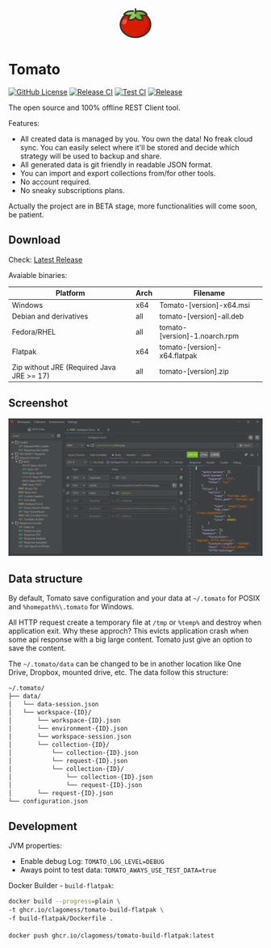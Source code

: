 <p align="center">
    <img src="https://github.com/clagomess/tomato/blob/master/src/main/resources/com/github/clagomess/tomato/ui/component/favicon/favicon.svg" width="64" alt="Tomato">
</p>

# Tomato

[![GitHub License](https://img.shields.io/github/license/clagomess/tomato)](https://github.com/clagomess/tomato/blob/master/LICENSE)
[![Release CI](https://github.com/clagomess/tomato/actions/workflows/release.yml/badge.svg)](https://github.com/clagomess/tomato/actions/workflows/release.yml)
[![Test CI](https://github.com/clagomess/tomato/actions/workflows/test.yml/badge.svg)](https://github.com/clagomess/tomato/actions/workflows/test.yml)
[![Release](https://img.shields.io/github/v/release/clagomess/tomato)](https://github.com/clagomess/tomato/releases)

The open source and 100% offline REST Client tool.

Features:

- All created data is managed by you. You own the data! No freak cloud sync. You can easily select where it'll be stored and decide which strategy will be used to backup and share.
- All generated data is git friendly in readable JSON format.
- You can import and export collections from/for other tools.
- No account required.
- No sneaky subscriptions plans.

Actually the project are in BETA stage, more functionalities will come soon, be patient.

## Download

Check: [Latest Release](https://github.com/clagomess/tomato/releases/latest)

Avaiable binaries:

| Platform                                  | Arch | Filename                      |
|-------------------------------------------|------|-------------------------------|
| Windows                                   | x64  | Tomato-[version]-x64.msi      |
| Debian and derivatives                    | all  | tomato-[version]-all.deb      |
| Fedora/RHEL                               | all  | tomato-[version]-1.noarch.rpm |
| Flatpak                                   | x64  | tomato-[version]-x64.flatpak  |
| Zip without JRE (Required Java JRE >= 17) | all  | tomato-[version].zip          |

## Screenshot

![Screenshot of Main UI](https://github.com/clagomess/tomato/blob/master/screenshots/screenshot-001.png)

## Data structure

By default, Tomato save configuration and your data at `~/.tomato` for POSIX and `%homepath%\.tomato` for Windows.

All HTTP request create a temporary file at `/tmp` or `%temp%` and destroy when application exit. 
Why these approch? This evicts application crash when some api response with a big large content. Tomato just give an option to save the content.

The `~/.tomato/data` can be changed to be in another location like One Drive, Dropbox, mounted drive, etc. The data follow this structure:

```
~/.tomato/
├── data/
│   └── data-session.json
│   └── workspace-{ID}/
│       └── workspace-{ID}.json
│       └── environment-{ID}.json
│       └── workspace-session.json
│       └── collection-{ID}/
│           └── collection-{ID}.json
│           └── request-{ID}.json
│           └── collection-{ID}/
│               └── collection-{ID}.json
│               └── request-{ID}.json
│       └── request-{ID}.json
└── configuration.json
```

## Development

JVM properties:

- Enable debug Log: `TOMATO_LOG_LEVEL=DEBUG`
- Aways point to test data: `TOMATO_AWAYS_USE_TEST_DATA=true`

Docker Builder - `build-flatpak`:

```bash
docker build --progress=plain \
-t ghcr.io/clagomess/tomato-build-flatpak \
-f build-flatpak/Dockerfile .

docker push ghcr.io/clagomess/tomato-build-flatpak:latest
```
